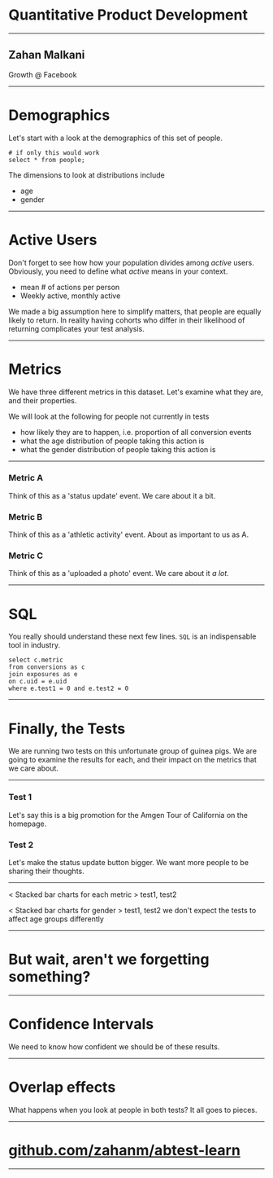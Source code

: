 <!-- background: #fff4e3-->
<!-- color: #2d2422 -->
<!-- font: univers -->

<!-- Available online at: https://swipe.to/8881s -->

# Quantitative Product Development

* * *

## Zahan Malkani

Growth @ Facebook

* * *

# Demographics

Let's start with a look at the demographics of this set of people.

    # if only this would work
    select * from people;

The dimensions to look at distributions include

- age
- gender

* * *

# Active Users

Don't forget to see how how your population divides among _active_ users. Obviously, you need to define what _active_ means in your context.

- mean # of actions per person
- Weekly active, monthly active

We made a big assumption here to simplify matters, that people are equally likely to return. In reality having cohorts who differ in their likelihood of returning complicates your test analysis.

* * *

# Metrics

We have three different metrics in this dataset. Let's examine what they are, and their properties.

We will look at the following for people not currently in tests

- how likely they are to happen, i.e. proportion of all conversion events
- what the age distribution of people taking this action is
- what the gender distribution of people taking this action is

* * *

### Metric A

Think of this as a 'status update' event. We care about it a bit.

### Metric B

Think of this as a 'athletic activity' event. About as important to us as A.

### Metric C

Think of this as a 'uploaded a photo' event. We care about it *a lot*.

* * *

# SQL

You really should understand these next few lines. `SQL` is an indispensable tool in industry.

    select c.metric
    from conversions as c
    join exposures as e
    on c.uid = e.uid
    where e.test1 = 0 and e.test2 = 0

* * *

# Finally, the Tests

We are running two tests on this unfortunate group of guinea pigs. We are going to examine the results for each, and their impact on the metrics that we care about.

* * *

### Test 1

Let's say this is a big promotion for the Amgen Tour of California on the homepage.

### Test 2

Let's make the status update button bigger. We want more people to be sharing their thoughts.

* * *

< Stacked bar charts for each metric > test1, test2

< Stacked bar charts for gender > test1, test2
we don't expect the tests to affect age groups differently

* * *

# But wait, aren't we forgetting something?

* * *

# Confidence Intervals

We need to know how confident we should be of these results.

* * *

# Overlap effects

What happens when you look at people in both tests? It all goes to pieces.

* * *

# [github.com/zahanm/abtest-learn](https://github.com/zahanm/abtest-learn)

* * *
